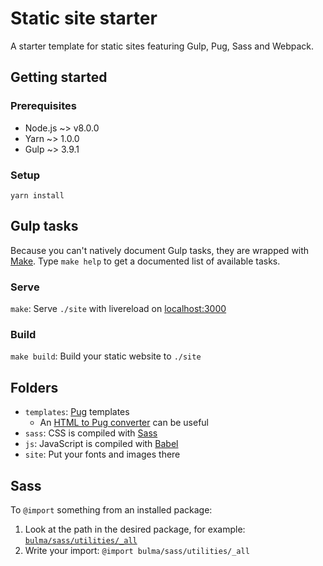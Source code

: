 # Static site starter
A starter template for static sites featuring Gulp, Pug, Sass and Webpack.

## Getting started

### Prerequisites
* Node.js ~> v8.0.0
* Yarn ~> 1.0.0
* Gulp ~> 3.9.1

### Setup
`yarn install`

## Gulp tasks
Because you can't natively document Gulp tasks, they are wrapped with [Make](https://www.gnu.org/software/make/). Type `make help` to get a documented list of available tasks.

### Serve
`make`: Serve `./site` with livereload on [localhost:3000](http://localhost:3000)

### Build
`make build`: Build your static website to `./site`

## Folders
* `templates`: [Pug](https://pugjs.org/api/getting-started.html) templates
  * An [HTML to Pug converter](http://html2jade.org) can be useful
* `sass`: CSS is compiled with [Sass](https://sass-lang.com)
* `js`: JavaScript is compiled with [Babel](https://babeljs.io)
* `site`: Put your fonts and images there

## Sass
To `@import` something from an installed package:
1. Look at the path in the desired package, for example: [`bulma/sass/utilities/_all`](https://github.com/jgthms/bulma/blob/master/sass/utilities/_all.sass)
2. Write your import: `@import bulma/sass/utilities/_all`
